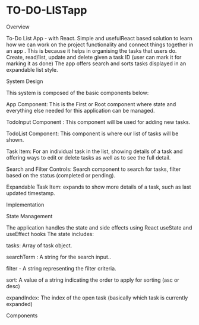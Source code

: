 # TO-DO-LISTapp
Overview

To-Do List App - with React. Simple and usefulReact based solution to learn how we can work on the project functionality and connect things together in an app . This is because it helps in organising the tasks that users do. Create, read/list, update and delete given a task ID (user can mark it for marking it as done) The app offers search and sorts tasks displayed in an expandable list style.

System Design

This system is composed of the basic components below:

App Component: This is the First or Root component where state and everything else needed for this application can be managed.

TodoInput Component : This component will be used for adding new tasks.

TodoList Component: This component is where our list of tasks will be shown.

Task Item: For an individual task in the list, showing details of a task and offering ways to edit or delete tasks as well as to see the full detail.

Search and Filter Controls: Search component to search for tasks, filter based on the status (completed or pending).

Expandable Task Item: expands to show more details of a task, such as last updated timestamp.

Implementation

State Management

The application handles the state and side effects using React useState and useEffect hooks The state includes:

tasks: Array of task object.

searchTerm : A string for the search input..

filter - A string representing the filter criteria.

sort: A value of a string indicating the order to apply for sorting (asc or desc)

expandIndex: The index of the open task (basically which task is currently expanded)

Components

